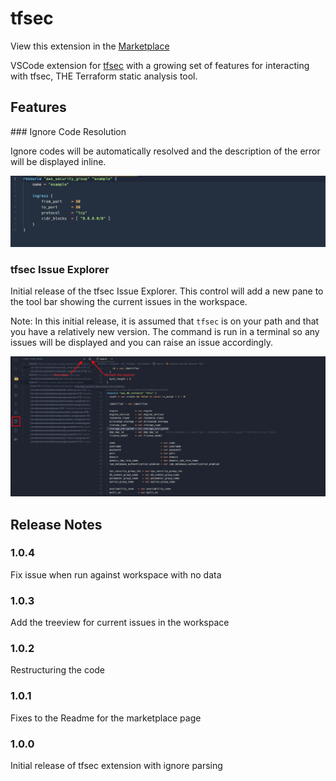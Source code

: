 # tfsec

View this extension in the [Marketplace](https://marketplace.visualstudio.com/items?itemName=tfsec.tfsec)

VSCode extension for [tfsec](https://tfsec.dev) with a growing set of features for interacting with tfsec, THE Terraform static analysis tool.


## Features

### Ignore Code Resolution

Ignore codes will be automatically resolved and the description of the error will be displayed inline.

![ignoredesc](ignoredesc.gif)

### tfsec Issue Explorer

Initial release of the tfsec Issue Explorer. This control will add a new pane to the tool bar showing the current issues in the workspace. 

Note: In this initial release, it is assumed that `tfsec` is on your path and that you have a relatively new version. The command is run in a terminal so any issues will be displayed and you can raise an issue accordingly. 

![results explorer](results_explorer.png)

## Release Notes

### 1.0.4 

Fix issue when run against workspace with no data
### 1.0.3

Add the treeview for current issues in the workspace

### 1.0.2

Restructuring the code

### 1.0.1

Fixes to the Readme for the marketplace page

### 1.0.0

Initial release of tfsec extension with ignore parsing
